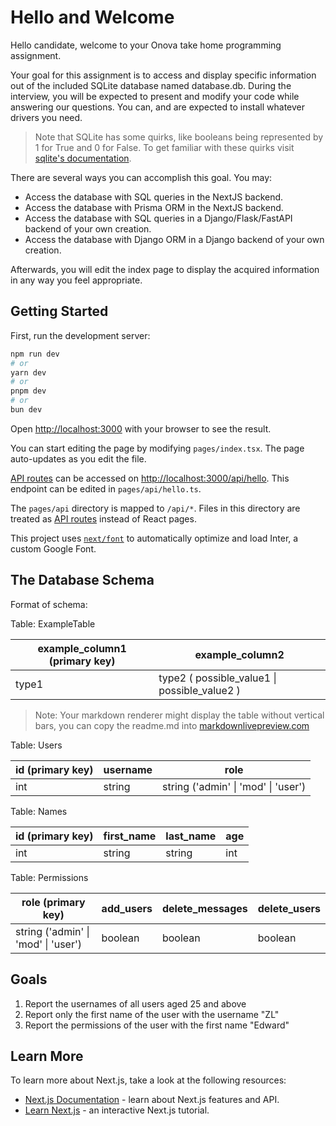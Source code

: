 # Hello and Welcome

Hello candidate, welcome to your Onova take home programming assignment. 

Your goal for this assignment is to access and display specific information out of the included SQLite database named database.db. During the interview, you will be expected to present and modify your code while answering our questions. You can, and are expected to install whatever drivers you need.

> Note that SQLite has some quirks, like booleans being represented by 1 for True and 0 for False. To get familiar with these quirks visit [sqlite's documentation](https://www.sqlite.org/quirks.html).

There are several ways you can accomplish this goal. You may:
- Access the database with SQL queries in the NextJS backend. 
- Access the database with Prisma ORM in the NextJS backend.
- Access the database with SQL queries in a Django/Flask/FastAPI backend of your own creation.
- Access the database with Django ORM in a Django backend of your own creation.

Afterwards, you will edit the index page to display the acquired information in any way you feel appropriate.


## Getting Started

First, run the development server:

```bash
npm run dev
# or
yarn dev
# or
pnpm dev
# or
bun dev
```

Open [http://localhost:3000](http://localhost:3000) with your browser to see the result.

You can start editing the page by modifying `pages/index.tsx`. The page auto-updates as you edit the file.

[API routes](https://nextjs.org/docs/api-routes/introduction) can be accessed on [http://localhost:3000/api/hello](http://localhost:3000/api/hello). This endpoint can be edited in `pages/api/hello.ts`.

The `pages/api` directory is mapped to `/api/*`. Files in this directory are treated as [API routes](https://nextjs.org/docs/api-routes/introduction) instead of React pages.

This project uses [`next/font`](https://nextjs.org/docs/basic-features/font-optimization) to automatically optimize and load Inter, a custom Google Font.

## The Database Schema

Format of schema:

Table: ExampleTable

| example_column1 (primary key) | example_column2 |
| - | - |
| type1 | type2 ( possible_value1 \| possible_value2 )


> Note: Your markdown renderer might display the table without vertical bars, 
> you can copy the readme.md into [markdownlivepreview.com](https://markdownlivepreview.com/)


Table: Users

| id (primary key) | username | role |
| - | - | - |
| int | string | string ('admin' \| 'mod' \| 'user') 

Table: Names 

| id (primary key) | first_name | last_name | age |
| - | - | - | - |
| int | string | string | int |

Table: Permissions

| role (primary key) | add_users | delete_messages | delete_users |
| - | - | - | - |
| string ('admin' \| 'mod' \| 'user') | boolean | boolean | boolean |

## Goals 

1. Report the usernames of all users aged 25 and above
2. Report only the first name of the user with the username "ZL" 
3. Report the permissions of the user with the first name "Edward"

## Learn More

To learn more about Next.js, take a look at the following resources:

- [Next.js Documentation](https://nextjs.org/docs) - learn about Next.js features and API.
- [Learn Next.js](https://nextjs.org/learn) - an interactive Next.js tutorial.

